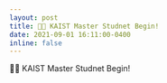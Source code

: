 ```yaml
---
layout: post
title: 👨‍🎓 KAIST Master Studnet Begin! 
date: 2021-09-01 16:11:00-0400
inline: false
---
```


👨‍🎓 KAIST Master Studnet Begin! 
